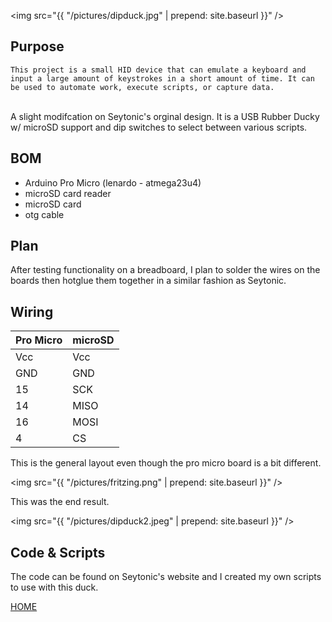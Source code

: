 <img src="{{ "/pictures/dipduck.jpg" | prepend: site.baseurl }}" />
## Purpose
    This project is a small HID device that can emulate a keyboard and input a large amount of keystrokes in a short amount of time. It can be used to automate work, execute scripts, or capture data.
<br>  A slight modifcation on Seytonic's orginal design. It is a USB Rubber Ducky w/ microSD support and dip switches to select between various scripts.

## BOM
  - Arduino Pro Micro (lenardo - atmega23u4)
  - microSD card reader
  - microSD card
  - otg cable

## Plan
  After testing functionality on a breadboard, I plan to solder the wires on the boards then hotglue them together in a similar fashion as Seytonic.

## Wiring

Pro Micro     | microSD
------------- | -------------
Vcc | Vcc
GND  | GND
15  | SCK
14  | MISO
16  | MOSI
4    | CS


  This is the general layout even though the pro micro board is a bit different.


<img src="{{ "/pictures/fritzing.png" | prepend: site.baseurl }}" />


This was the end result.


<img src="{{ "/pictures/dipduck2.jpeg" | prepend: site.baseurl }}" />

## Code & Scripts

The code can be found on Seytonic's website and I created my own scripts to use with this duck.

<a href="http://mitchellstride.com/">HOME</a>

